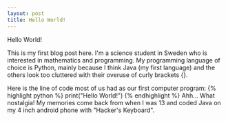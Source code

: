 ```yaml
---
layout: post
title: Hello World!
---
```


Hello World!

This is my first blog post here. I'm a science student in Sweden who is interested in mathematics and programming. 
My programming language of choice is Python, mainly because I think Java (my first language) and the others look too cluttered with their overuse of curly brackets {}.  

Here is the line of code most of us had as our first computer program:
{% highlight python %}
print("Hello World!")
{% endhighlight %}
Ahh... What nostalgia! My memories come back from when I was 13 and coded Java on my 4 inch android phone with "Hacker's Keyboard". 

